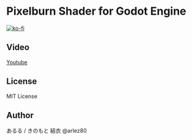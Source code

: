 # Pixelburn Shader for Godot Engine

[![ko-fi](https://ko-fi.com/img/githubbutton_sm.svg)](https://ko-fi.com/E1E44AWTA)

## Video

[Youtube](https://www.youtube.com/watch?v=Z4OCzG2oNZI)

## License

MIT License

## Author

あるる / きのもと 結衣 @arlez80
